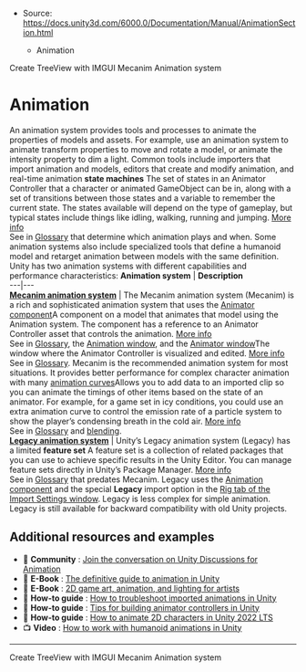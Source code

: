* Source: https://docs.unity3d.com/6000.0/Documentation/Manual/AnimationSection.html

  * Animation


[](https://docs.unity3d.com/6000.0/Documentation/Manual/TreeViewAPI.html)
Create TreeView with IMGUI
[](https://docs.unity3d.com/6000.0/Documentation/Manual/AnimationOverview.html)
Mecanim Animation system
# Animation
An animation system provides tools and processes to animate the properties of models and assets. For example, use an animation system to animate transform properties to move and rotate a model, or animate the intensity property to dim a light.
Common tools include importers that import animation and models, editors that create and modify animation, and real-time animation **state machines** The set of states in an Animator Controller that a character or animated GameObject can be in, along with a set of transitions between those states and a variable to remember the current state. The states available will depend on the type of gameplay, but typical states include things like idling, walking, running and jumping. [More info](https://docs.unity3d.com/6000.0/Documentation/Manual/StateMachineBasics.html)  
See in [Glossary](https://docs.unity3d.com/6000.0/Documentation/Manual/Glossary.html#StateMachine) that determine which animation plays and when. Some animation systems also include specialized tools that define a humanoid model and retarget animation between models with the same definition.
Unity has two animation systems with different capabilities and performance characteristics:
**Animation system** | **Description**  
---|---  
**[Mecanim animation system](https://docs.unity3d.com/6000.0/Documentation/Manual/AnimationOverview.html)** | The Mecanim animation system (Mecanim) is a rich and sophisticated animation system that uses the [Animator component](https://docs.unity3d.com/6000.0/Documentation/Manual/class-Animator.html)A component on a model that animates that model using the Animation system. The component has a reference to an Animator Controller asset that controls the animation. [More info](https://docs.unity3d.com/6000.0/Documentation/Manual/class-AnimatorController.html)  
See in [Glossary](https://docs.unity3d.com/6000.0/Documentation/Manual/Glossary.html#AnimatorComponent), the [Animation window](https://docs.unity3d.com/6000.0/Documentation/Manual/AnimationEditorGuide.html), and the [Animator window](https://docs.unity3d.com/6000.0/Documentation/Manual/AnimatorWindow.html)The window where the Animator Controller is visualized and edited. [More info](https://docs.unity3d.com/6000.0/Documentation/Manual/AnimatorWindow.html)  
See in [Glossary](https://docs.unity3d.com/6000.0/Documentation/Manual/Glossary.html#AnimatorWindow). Mecanim is the recommended animation system for most situations. It provides better performance for complex character animation with many [animation curves](https://docs.unity3d.com/6000.0/Documentation/Manual/AnimationCurvesOnImportedClips.html)Allows you to add data to an imported clip so you can animate the timings of other items based on the state of an animator. For example, for a game set in icy conditions, you could use an extra animation curve to control the emission rate of a particle system to show the player’s condensing breath in the cold air. [More info](https://docs.unity3d.com/6000.0/Documentation/Manual/AnimationCurvesOnImportedClips.html)  
See in [Glossary](https://docs.unity3d.com/6000.0/Documentation/Manual/Glossary.html#AnimationCurves) and [blending](https://docs.unity3d.com/6000.0/Documentation/Manual/class-BlendTree.html).  
**[Legacy animation system](https://docs.unity3d.com/6000.0/Documentation/Manual/Animations.html)** | Unity’s Legacy animation system (Legacy) has a limited **feature set** A feature set is a collection of related packages that you can use to achieve specific results in the Unity Editor. You can manage feature sets directly in Unity’s Package Manager. [More info](https://docs.unity3d.com/6000.0/Documentation/Manual/FeatureSets.html)  
See in [Glossary](https://docs.unity3d.com/6000.0/Documentation/Manual/Glossary.html#Featureset) that predates Mecanim. Legacy uses the [Animation component](https://docs.unity3d.com/6000.0/Documentation/Manual/class-Animation.html) and the special **Legacy** import option in the [Rig tab of the Import Settings window](https://docs.unity3d.com/6000.0/Documentation/Manual/FBXImporter-Rig.html). Legacy is less complex for simple animation. Legacy is still available for backward compatibility with old Unity projects.  
## Additional resources and examples
  * 👥 **Community** : [Join the conversation on Unity Discussions for Animation](https://discussions.unity.com/lists/animation)
  * 📖 **E-Book** : [The definitive guide to animation in Unity](https://unity.com/resources/definitive-guide-animation-unity-2022-lts-ebook?isGated=false)
  * 📖 **E-Book** : [2D game art, animation, and lighting for artists](https://unity.com/resources/2d-game-art-animation-lighting-for-artists-ebook?isGated=false)
  * 📝 **How-to guide** : [How to troubleshoot imported animations in Unity](https://discussions.unity.com/t/how-to-troubleshoot-imported-animations-in-unity/371889)
  * 📝 **How-to guide** : [Tips for building animator controllers in Unity](https://unity.com/how-to/build-animator-controllers)
  * 📝 **How-to guide** : [How to animate 2D characters in Unity 2022 LTS](https://unity.com/how-to/2d-characters-and-animation-unity-2022-lts)
  * 📺 **Video** : [How to work with humanoid animations in Unity](https://youtu.be/s5lRq6-BVcw)


* * *
[](https://docs.unity3d.com/6000.0/Documentation/Manual/TreeViewAPI.html)
Create TreeView with IMGUI
[](https://docs.unity3d.com/6000.0/Documentation/Manual/AnimationOverview.html)
Mecanim Animation system
